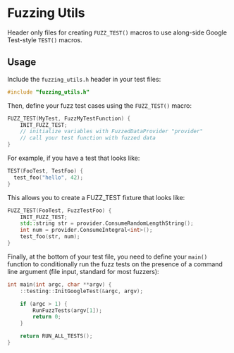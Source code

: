 # Fuzzing Utils

Header only files for creating `FUZZ_TEST()` macros to use along-side Google Test-style `TEST()` macros.

## Usage

Include the `fuzzing_utils.h` header in your test files:

```cpp
#include "fuzzing_utils.h"
```

Then, define your fuzz test cases using the `FUZZ_TEST()` macro:

```cpp
FUZZ_TEST(MyTest, FuzzMyTestFunction) {
    INIT_FUZZ_TEST;
    // initialize variables with FuzzedDataProvider "provider"
    // call your test function with fuzzed data
}
```

For example, if you have a test that looks like:

```cpp
TEST(FooTest, TestFoo) {
  test_foo("hello", 42);
}
```

This allows you to create a FUZZ_TEST fixture that looks like:

```cpp
FUZZ_TEST(FooTest, FuzzTestFoo) {
    INIT_FUZZ_TEST;
    std::string str = provider.ConsumeRandomLengthString();
    int num = provider.ConsumeIntegral<int>();
    test_foo(str, num);
}
```

Finally, at the bottom of your test file, you need to define your `main()` function to conditionally run the fuzz tests on the presence of a command line argument (file input, standard for most fuzzers):

```cpp
int main(int argc, char **argv) {
    ::testing::InitGoogleTest(&argc, argv);

    if (argc > 1) {
        RunFuzzTests(argv[1]);
        return 0;
    }

    return RUN_ALL_TESTS(); 
}
```
